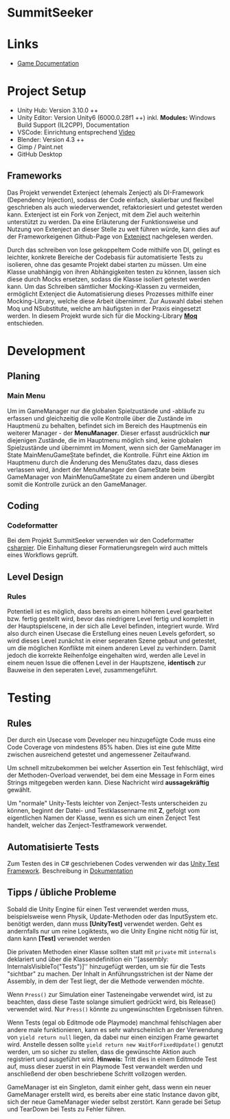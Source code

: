 # SummitSeeker

# Links
- [Game Documentation](https://summitseekerdevs.github.io/Dokumentation/)

# Project Setup
- Unity Hub: Version 3.10.0 ++
- Unity Editor: Version Unity6 (6000.0.28f1 ++) inkl. __Modules:__ Windows Build Support (IL2CPP), Documentation
- VSCode: Einrichtung entsprechend [Video](https://www.youtube.com/watch?v=ihVAKiJdd40&t=282s)
- Blender: Version 4.3 ++
- Gimp / Paint.net
- GitHub Desktop

## Frameworks
Das Projekt verwendet Extenject (ehemals Zenject) als DI-Framework (Dependency Injection), sodass der Code einfach, skalierbar und flexibel geschrieben als auch wiederverwendet, refaktoriesiert und getestet werden kann. Extenject ist ein Fork von Zenject, mit dem Ziel auch weiterhin unterstützt zu werden.
Da eine Erläuterung der Funktionsweise und Nutzung von Extenject an dieser Stelle zu weit führen würde, kann dies auf der Frameworkeigenen Github-Page von [Extenject](https://github.com/Mathijs-Bakker/Extenject?tab=readme-ov-file#what-is-dependency-injection) nachgelesen werden.

Durch das schreiben von lose gekoppeltem Code mithilfe von DI, gelingt es leichter, konkrete Bereiche der Codebasis für automatisierte Tests zu isolieren, ohne das gesamte Projekt dabei starten zu müssen. Um eine Klasse unabhängig von ihren Abhängigkeiten testen zu können, lassen sich diese durch Mocks ersetzen, sodass die Klasse isoliert getestet werden kann.
Um das Schreiben sämtlicher Mocking-Klassen zu vermeiden, ermöglicht Extenject die Automatisierung dieses Prozesses mithilfe einer Mocking-Library, welche diese Arbeit übernimmt. Zur Auswahl dabei stehen Moq und NSubstitute, welche am häufigsten in der Praxis eingesetzt werden. In diesem Projekt wurde sich für die Mocking-Library [__Moq__](https://github.com/devlooped/moq) entschieden.

# Development
## Planing
### Main Menu
Um im GameManager nur die globalen Spielzustände und -abläufe zu erfassen und gleichzeitig die volle Kontrolle über die Zustände im Hauptmenü zu behalten, befindet sich im Bereich des Hauptmenüs ein weiterer Manager - der __MenuManager__. Dieser erfasst ausdrücklich __nur__ diejenigen Zustände, die im Hauptmenu möglich sind, keine globalen Spielzustände und übernimmt im Moment, wenn sich der GameManager im State MainMenuGameState befindet, die Kontrolle. Führt eine Aktion im Hauptmenu durch die Änderung des MenuStates dazu, dass dieses verlassen wird, ändert der MenuManager den GameState beim GameManager von MainMenuGameState zu einem anderen und übergibt somit die Kontrolle zurück an den GameManager.

## Coding
### Codeformatter
Bei dem Projekt SummitSeeker verwenden wir den Codeformatter [csharpier](https://csharpier.com).
Die Einhaltung dieser Formatierungsregeln wird auch mittels eines Workflows geprüft.

## Level Design
### Rules
Potentiell ist es möglich, dass bereits an einem höheren Level gearbeitet bzw. fertig gestellt wird, bevor das niedrigere Level fertig und komplett in der Hauptspielscene, in der sich alle Level befinden, integriert wurde. Wird also durch einen Usecase die Erstellung eines neuen Levels gefordert, so wird dieses Level zunächst in einer seperaten Szene gebaut und getestet, um die möglichen Konflikte mit einem anderen Level zu verhindern.
Damit jedoch die korrekte Reihenfolge eingehalten wird, werden alle Level in einem neuen Issue die offenen Level in der Hauptszene, __identisch__ zur Bauweise in den seperaten Level, zusammengeführt.

# Testing
## Rules
Der durch ein Usecase vom Developer neu hinzugefügte Code muss eine Code Coverage von mindestens 85% haben. Dies ist eine gute Mitte zwischen ausreichend getestet und angemessener Zeitaufwand. 

Um schnell mitzubekommen bei welcher Assertion ein Test fehlschlägt, wird der Methoden-Overload verwendet, bei dem eine Message in Form eines Strings mitgegeben werden kann. Diese Nachricht wird **aussagekräftig** gewählt.

Um "normale" Unity-Tests leichter von Zenject-Tests unterscheiden zu können, beginnt der Datei- und Testklassenname mit __Z__, gefolgt vom eigentlichen Namen der Klasse, wenn es sich um einen Zenject Test handelt, welcher das Zenject-Testframework verwendet.

## Automatisierte Tests
Zum Testen des in C# geschriebenen Codes verwenden wir das [Unity Test Framework](https://docs.unity3d.com/Packages/com.unity.test-framework@1.1/manual/index.html).
Beschreibung in [Dokumentation](https://summitseekerdevs.github.io/Dokumentation/developer/unity/automatisierte_tests/)

## Tipps / übliche Probleme
Sobald die Unity Engine für einen Test verwendet werden muss, beispielsweise wenn Physik, Update-Methoden oder das InputSystem etc. benötigt werden, dann muss **[UnityTest]** verwendet werden. Geht es andernfalls nur um reine Logiktests, wo die Unity Engine nicht nötig für ist, dann kann **[Test]** verwendet werden

Die privaten Methoden einer Klasse sollten statt mit `private` mit `internals` deklariert und über die Klassendefinition ein ''[assembly: InternalsVisibleTo("Tests")]'' hinzugefügt werden, um sie für die Tests "sichtbar" zu machen. Der Inhalt in Anführungsstrichen ist der Name der Assembly, in dem der Test liegt, der die Methode verwenden möchte.

Wenn `Press()` zur Simulation einer Tasteneingabe verwendet wird, ist zu beachten, dass diese Taste solange simuliert gedrückt wird, bis Release() verwendet wird. Nur `Press()` könnte zu ungewünschten Ergebnissen führen.

Wenn Tests (egal ob Editmode ode Playmode) manchmal fehlschlagen aber andere male funktionieren, kann es sehr wahrscheinlich an der Verwendung von `yield return null` liegen, da dabei nur einen einzigen Frame gewartet wird. Anstelle dessen sollte `yield return new WaitForFixedUpdate()` genutzt werden, um so sicher zu stellen, dass die gewünschte Aktion auch registriert und ausgeführt wird.
__Hinweis:__ Tritt dies in einem Editmode Test auf, muss dieser zuerst in ein Playmode Test verwandelt werden und anschließend der oben beschriebene Schritt vollzogen werden.

GameManager ist ein Singleton, damit einher geht, dass wenn ein neuer GameManager erstellt wird, es bereits aber eine static Instance davon gibt, sich der neue GameManager wieder selbst zerstört. Kann gerade bei Setup und TearDown bei Tests zu Fehler führen.
